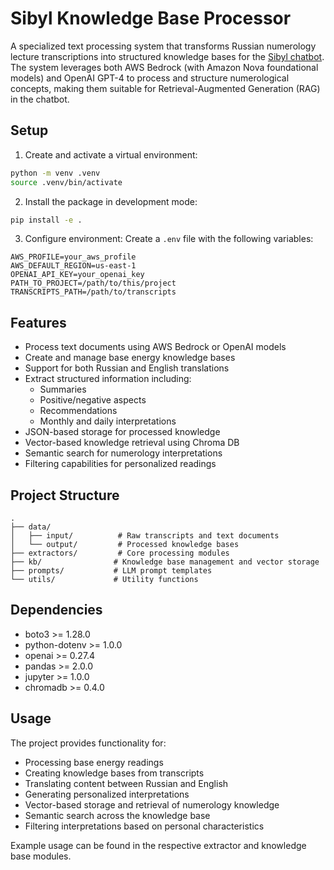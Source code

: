 # Sibyl Knowledge Base Processor

A specialized text processing system that transforms Russian numerology lecture transcriptions into structured knowledge bases for the [Sibyl chatbot](https://meet-sibyl.com). The system leverages both AWS Bedrock (with Amazon Nova foundational models) and OpenAI GPT-4 to process and structure numerological concepts, making them suitable for Retrieval-Augmented Generation (RAG) in the chatbot.

## Setup

1. Create and activate a virtual environment:
```bash
python -m venv .venv
source .venv/bin/activate
```

2. Install the package in development mode:
```bash
pip install -e .
```

3. Configure environment:
Create a `.env` file with the following variables:
```
AWS_PROFILE=your_aws_profile
AWS_DEFAULT_REGION=us-east-1
OPENAI_API_KEY=your_openai_key
PATH_TO_PROJECT=/path/to/this/project
TRANSCRIPTS_PATH=/path/to/transcripts
```

## Features
- Process text documents using AWS Bedrock or OpenAI models
- Create and manage base energy knowledge bases
- Support for both Russian and English translations
- Extract structured information including:
  - Summaries
  - Positive/negative aspects
  - Recommendations
  - Monthly and daily interpretations
- JSON-based storage for processed knowledge
- Vector-based knowledge retrieval using Chroma DB
- Semantic search for numerology interpretations
- Filtering capabilities for personalized readings

## Project Structure
```
.
├── data/
│   ├── input/          # Raw transcripts and text documents
│   └── output/         # Processed knowledge bases
├── extractors/         # Core processing modules
├── kb/                # Knowledge base management and vector storage
├── prompts/           # LLM prompt templates
└── utils/             # Utility functions
```

## Dependencies
- boto3 >= 1.28.0
- python-dotenv >= 1.0.0
- openai >= 0.27.4
- pandas >= 2.0.0
- jupyter >= 1.0.0
- chromadb >= 0.4.0

## Usage
The project provides functionality for:
- Processing base energy readings
- Creating knowledge bases from transcripts
- Translating content between Russian and English
- Generating personalized interpretations
- Vector-based storage and retrieval of numerology knowledge
- Semantic search across the knowledge base
- Filtering interpretations based on personal characteristics

Example usage can be found in the respective extractor and knowledge base modules.
